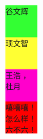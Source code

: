 <!DOCTYPE html>
<html>
<head>
    <meta charset=utf-8>
    <title></title>
    <style>
    div{ width: 100px;
            height: 100px;
            background: red;
            font-size: 24px;
        }
        .xbf{background-color: #33ff33;}
        .too{background-color: #ffff33;}
        .shr{background-color: #ff00cc;}
    </style>
    
    
        
</head>
<body>
   <div class="xbf">谷文辉
       
   </div>
      <div class="too">顼文智
       
   </div>
      <div class="shr">王浩 ，杜月
       
   </div>
   <div>
       嘻嘻嘻！怎么样！六不六！
   </div>
</body>
</html>
